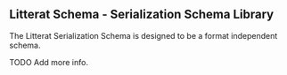 
Litterat Schema - Serialization Schema Library
------------------------------------------------


The Litterat Serialization Schema is designed to be a format independent schema.

TODO Add more info.


